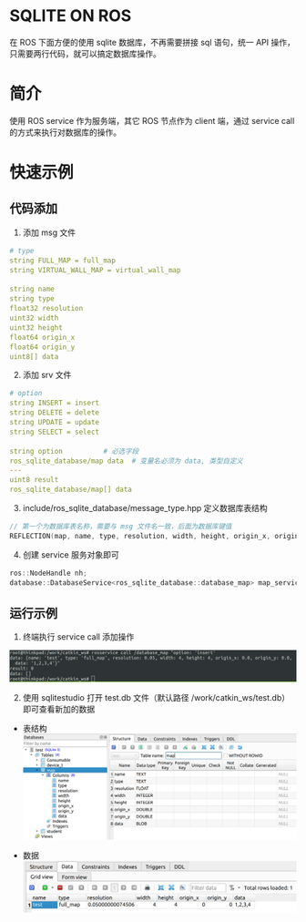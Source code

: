 # SQLITE ON ROS

在 ROS 下面方便的使用 sqlite 数据库，不再需要拼接 sql 语句，统一 API 操作，只需要两行代码，就可以搞定数据库操作。

# 简介

使用 ROS service 作为服务端，其它 ROS 节点作为 client 端，通过 service call 的方式来执行对数据库的操作。

# 快速示例

## 代码添加

1. 添加 msg 文件

```yaml
# type
string FULL_MAP = full_map
string VIRTUAL_WALL_MAP = virtual_wall_map

string name
string type
float32 resolution
uint32 width
uint32 height
float64 origin_x
float64 origin_y
uint8[] data
```

2. 添加 srv 文件

```yaml
# option
string INSERT = insert
string DELETE = delete
string UPDATE = update
string SELECT = select

string option          # 必选字段
ros_sqlite_database/map data  # 变量名必须为 data, 类型自定义
---
uint8 result
ros_sqlite_database/map[] data
```

3. include/ros_sqlite_database/message_type.hpp 定义数据库表结构

```c++
// 第一个为数据库表名称，需要与 msg 文件名一致，后面为数据库键值
REFLECTION(map, name, type, resolution, width, height, origin_x, origin_y, data)
```

4. 创建 service 服务对象即可

```C++
ros::NodeHandle nh;
database::DatabaseService<ros_sqlite_database::database_map> map_service(nh, "database_map");
```

## 运行示例

1. 终端执行 service call 添加操作

![service call](image/service_call.png)

2. 使用 sqlitestudio 打开 test.db 文件（默认路径 /work/catkin_ws/test.db）即可查看新加的数据
* 表结构
![db_table](image/db_table.png)

* 数据
![db_data](image/db_data.png)
